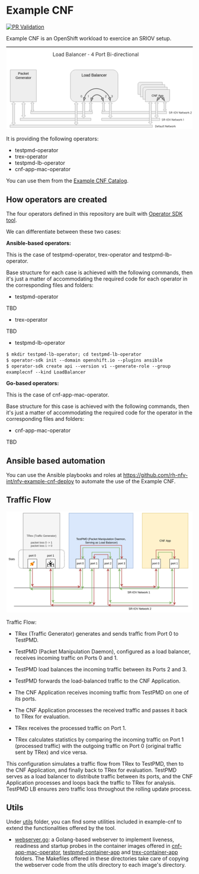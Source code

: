 Example CNF
==============

[![PR Validation](https://github.com/openshift-kni/example-cnf/actions/workflows/push.yaml/badge.svg)](https://github.com/openshift-kni/example-cnf/actions/workflows/push.yaml)

Example CNF is an OpenShift workload to exercice an SRIOV setup.

![Schema](documentation/schema.png)

It is providing the following operators:

* testpmd-operator
* trex-operator
* testpmd-lb-operator
* cnf-app-mac-operator

You can use them from the [Example CNF Catalog](https://quay.io/repository/rh-nfv-int/nfv-example-cnf-catalog?tab=tags).

How operators are created
------------------------

The four operators defined in this repository are built with [Operator SDK tool](https://sdk.operatorframework.io/docs/building-operators/).

We can differentiate between these two cases:

**Ansible-based operators:**

This is the case of testpmd-operator, trex-operator and testpmd-lb-operator.

Base structure for each case is achieved with the following commands, then it's just a matter of accommodating the required code for each operator in the corresponding files and folders:

- testpmd-operator

TBD

- trex-operator

TBD

- testpmd-lb-operator

```
$ mkdir testpmd-lb-operator; cd testpmd-lb-operator
$ operator-sdk init --domain openshift.io --plugins ansible
$ operator-sdk create api --version v1 --generate-role --group examplecnf --kind LoadBalancer
```

**Go-based operators:**

This is the case of cnf-app-mac-operator.

Base structure for this case is achieved with the following commands, then it's just a matter of accommodating the required code for the operator in the corresponding files and folders:

- cnf-app-mac-operator

TBD

Ansible based automation
------------------------

You can use the Ansible playbooks and roles at <https://github.com/rh-nfv-int/nfv-example-cnf-deploy> to automate the use of the Example CNF.

Traffic Flow
------------------------

![Flow](documentation/trex_flow_4_ports_bi_directional.png)

Traffic Flow:

- TRex (Traffic Generator) generates and sends traffic from Port 0 to TestPMD.

- TestPMD (Packet Manipulation Daemon), configured as a load balancer, receives incoming traffic on Ports 0 and 1.

- TestPMD load balances the incoming traffic between its Ports 2 and 3.

- TestPMD forwards the load-balanced traffic to the CNF Application.

- The CNF Application receives incoming traffic from TestPMD on one of its ports.

- The CNF Application processes the received traffic and passes it back to TRex for evaluation.

- TRex receives the processed traffic on Port 1.

- TRex calculates statistics by comparing the incoming traffic on Port 1 (processed traffic) with the outgoing traffic on Port 0 (original traffic sent by TRex) and vice versa.

This configuration simulates a traffic flow from TRex to TestPMD, then to the CNF Application, and finally back to TRex for evaluation. TestPMD serves as a load balancer to distribute traffic between its ports, and the CNF Application processes and loops back the traffic to TRex for analysis. TestPMD LB ensures zero traffic loss throughout the rolling update process.

Utils
------------------------

Under [utils](utils) folder, you can find some utilities included in example-cnf to extend the functionalities offered by the tool.

- [webserver.go](utils/webserver.go): a Golang-based webserver to implement liveness, readiness and startup probes in the container images offered in [cnf-app-mac-operator](cnf-app-mac-operator), [testpmd-container-app](testpmd-container-app) and [trex-container-app](trex-container-app) folders. The Makefiles offered in these directories take care of copying the webserver code from the utils directory to each image's directory.
